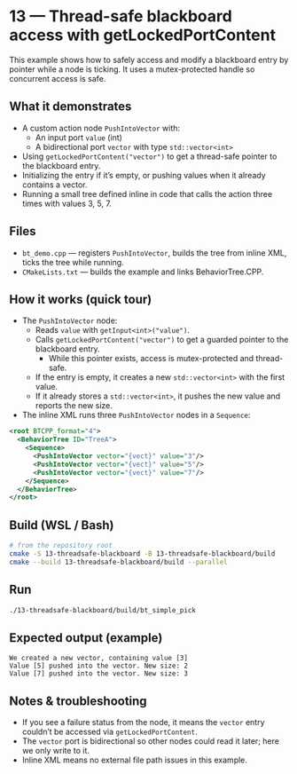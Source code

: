 # 13 — Thread-safe blackboard access with getLockedPortContent

This example shows how to safely access and modify a blackboard entry by pointer while a node is ticking. It uses a mutex-protected handle so concurrent access is safe.

## What it demonstrates

- A custom action node `PushIntoVector` with:
  - An input port `value` (int)
  - A bidirectional port `vector` with type `std::vector<int>`
- Using `getLockedPortContent("vector")` to get a thread-safe pointer to the blackboard entry.
- Initializing the entry if it’s empty, or pushing values when it already contains a vector.
- Running a small tree defined inline in code that calls the action three times with values 3, 5, 7.

## Files

- `bt_demo.cpp` — registers `PushIntoVector`, builds the tree from inline XML, ticks the tree while running.
- `CMakeLists.txt` — builds the example and links BehaviorTree.CPP.

## How it works (quick tour)

- The `PushIntoVector` node:
  - Reads `value` with `getInput<int>("value")`.
  - Calls `getLockedPortContent("vector")` to get a guarded pointer to the blackboard entry.
    - While this pointer exists, access is mutex-protected and thread-safe.
  - If the entry is empty, it creates a new `std::vector<int>` with the first value.
  - If it already stores a `std::vector<int>`, it pushes the new value and reports the new size.
- The inline XML runs three `PushIntoVector` nodes in a `Sequence`:

```xml
<root BTCPP_format="4">
  <BehaviorTree ID="TreeA">
    <Sequence>
      <PushIntoVector vector="{vect}" value="3"/>
      <PushIntoVector vector="{vect}" value="5"/>
      <PushIntoVector vector="{vect}" value="7"/>
    </Sequence>
  </BehaviorTree>
</root>
```

## Build (WSL / Bash)

```bash
# from the repository root
cmake -S 13-threadsafe-blackboard -B 13-threadsafe-blackboard/build
cmake --build 13-threadsafe-blackboard/build --parallel
```

## Run

```bash
./13-threadsafe-blackboard/build/bt_simple_pick
```

## Expected output (example)

```text
We created a new vector, containing value [3]
Value [5] pushed into the vector. New size: 2
Value [7] pushed into the vector. New size: 3
```

## Notes & troubleshooting

- If you see a failure status from the node, it means the `vector` entry couldn’t be accessed via `getLockedPortContent`.
- The `vector` port is bidirectional so other nodes could read it later; here we only write to it.
- Inline XML means no external file path issues in this example.

